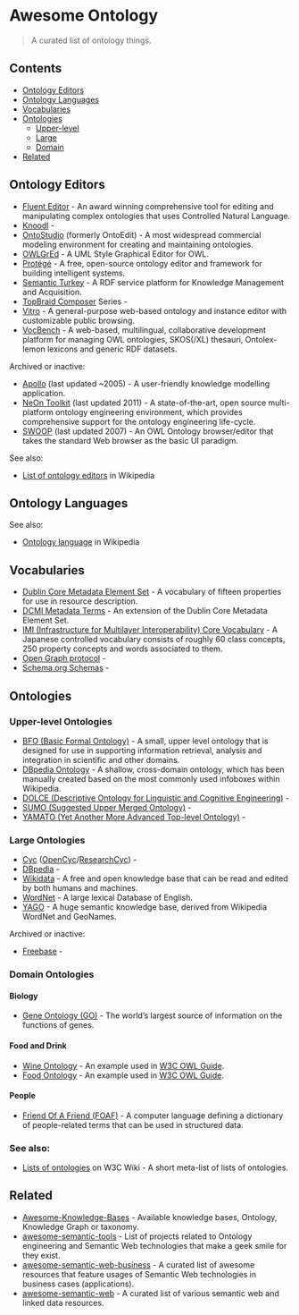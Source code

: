# Awesome Ontology

> A curated list of ontology things.

## Contents

* [Ontology Editors](#ontology-editors)
* [Ontology Languages](#ontology-languages)
* [Vocabularies](#vocabularies)
* [Ontologies](#ontologies)
  * [Upper-level](#upper-level-ontologies)
  * [Large](#large-ontologies)
  * [Domain](#domain-ontologies)
* [Related](#related)

## Ontology Editors

* [Fluent Editor](https://www.cognitum.eu/Semantics/FluentEditor/) - An award winning comprehensive tool for editing and manipulating complex ontologies that uses Controlled Natural Language.
* [Knoodl](http://knoodl.com/) - 
* [OntoStudio](http://www.semafora-systems.com/en/products/ontostudio/) (formerly OntoEdit) - A most widespread commercial modeling environment for  creating and maintaining ontologies.
* [OWLGrEd](http://owlgred.lumii.lv/) - A UML Style Graphical Editor for OWL.
* [Protégé](https://protege.stanford.edu/) - A free, open-source ontology editor and framework for building intelligent systems.
* [Semantic Turkey](http://semanticturkey.uniroma2.it/) - A RDF service platform for Knowledge Management and Acquisition.
* [TopBraid Composer](https://www.topquadrant.com/tools/modeling-topbraid-composer-standard-edition/) Series - 
* [Vitro](http://vitro.mannlib.cornell.edu/) - A general-purpose web-based ontology and instance editor with customizable public browsing.
* [VocBench](http://vocbench.uniroma2.it/) - A web-based, multilingual, collaborative development platform for managing OWL ontologies, SKOS(/XL) thesauri, Ontolex-lemon lexicons and generic RDF datasets.

Archived or inactive:

* [Apollo](http://apollo.open.ac.uk/) (last updated ~2005) - A user-friendly knowledge modelling application.
* [NeOn Toolkit](http://neon-toolkit.org/wiki/Main_Page.html) (last updated 2011) - A state-of-the-art, open source multi-platform ontology engineering environment, which provides comprehensive support for the ontology engineering life-cycle.
* [SWOOP](https://github.com/ronwalf/swoop) (last updated 2007) - An OWL Ontology browser/editor that takes the standard Web browser as the basic UI paradigm.

See also:

* [List of ontology editors](https://en.wikipedia.org/wiki/Ontology_(information_science)#Editor) in Wikipedia

## Ontology Languages

See also:

* [Ontology language](https://en.wikipedia.org/wiki/Ontology_language) in Wikipedia

## Vocabularies

* [Dublin Core Metadata Element Set](http://dublincore.org/documents/dces/) - A vocabulary of fifteen properties for use in resource description.
* [DCMI Metadata Terms](http://dublincore.org/documents/dcmi-terms/) - An extension of the Dublin Core Metadata Element Set.
* [IMI (Infrastructure for Multilayer Interoperability) Core Vocabulary](https://imi.go.jp/goi/imi-about-en) - A Japanese controlled vocabulary consists of roughly 60 class concepts, 250 property concepts and words associated to them.
* [Open Graph protocol](http://ogp.me/) - 
* [Schema.org Schemas](https://schema.org/docs/full.html) - 

## Ontologies

### Upper-level Ontologies

* [BFO (Basic Formal Ontology)](http://basic-formal-ontology.org/) - A small, upper level ontology that is designed for use in supporting information retrieval, analysis and integration in scientific and other domains.
* [DBpedia Ontology](https://wiki.dbpedia.org/services-resources/ontology) - A shallow, cross-domain ontology, which has been manually created based on the most commonly used infoboxes within Wikipedia.
* [DOLCE (Descriptive Ontology for Linguistic and Cognitive Engineering)](http://www.loa.istc.cnr.it/old/DOLCE.html) - 
* [SUMO (Suggested Upper Merged Ontology)](http://www.adampease.org/OP/) - 
* [YAMATO (Yet Another More Advanced Top-level Ontology)](http://download.hozo.jp/onto_library/upperOnto.htm) - 

### Large Ontologies

* [Cyc](https://www.cyc.com/) ([OpenCyc](http://www.cyc.com/opencyc/)/[ResearchCyc](http://www.cyc.com/researchcyc/)) - 
* [DBpedia](https://wiki.dbpedia.org/) - 
* [Wikidata](https://www.wikidata.org/) - A free and open knowledge base that can be read and edited by both humans and machines.
* [WordNet](https://wordnet.princeton.edu/) - A large lexical Database of English.
* [YAGO](https://www.mpi-inf.mpg.de/departments/databases-and-information-systems/research/yago-naga/yago/) - A huge semantic knowledge base, derived from Wikipedia WordNet and GeoNames.

Archived or inactive:

* [Freebase](https://developers.google.com/freebase/) - 

### Domain Ontologies

#### Biology

* [Gene Ontology (GO)](http://geneontology.org/) -  The world’s largest source of information on the functions of genes.

#### Food and Drink

* [Wine Ontology](https://www.w3.org/TR/owl-guide/wine.rdf) - An example used in [W3C OWL Guide](https://www.w3.org/TR/owl-guide/).
* [Food Ontology](https://www.w3.org/TR/2004/REC-owl-guide-20040210/food.rdf) - An example used in [W3C OWL Guide](https://www.w3.org/TR/owl-guide/).

#### People

* [Friend Of A Friend (FOAF)](http://www.foaf-project.org/) - A computer language defining a dictionary of people-related terms that can be used in structured data.

### See also:

* [Lists of ontologies](https://www.w3.org/wiki/Lists_of_ontologies) on W3C Wiki - A short meta-list of lists of ontologies.

## Related

* [Awesome-Knowledge-Bases](https://github.com/buaaliuming/Awesome-Knowledge-Bases) - Available knowledge bases, Ontology, Knowledge Graph or taxonomy.
* [awesome-semantic-tools](https://github.com/costezki/awesome-semantic-tools) - 
List of projects related to Ontology engineering and Semantic Web technologies that make a geek smile for they exist.
* [awesome-semantic-web-business](https://github.com/KMax/awesome-semantic-web-business) - A curated list of awesome resources that feature usages of Semantic Web technologies in business cases (applications).
* [awesome-semantic-web](https://github.com/jbenner-radham/awesome-semantic-web) - A curated list of various semantic web and linked data resources.
